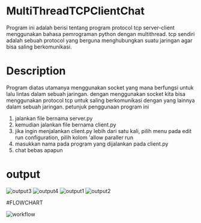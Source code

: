 
# MultiThreadTCPClientChat
Program ini adalah berisi tentang program protocol tcp server-client menggunakan bahasa pemrograman python dengan multithread. tcp sendiri adalah sebuah protocol yang berguna menghubungkan suatu jaringan agar bisa saling berkomunikasi.


# Description
Program diatas utamanya menggunakan socket yang mana berfungsi untuk lalu lintas dalam sebuah jaringan. dengan menggunakan socket kita bisa menggunakan protocol tcp untuk saling berkomunikasi dengan yang lainnya dalam sebuah jaringan. 
petunjuk penggunaan program ini
1. jalankan file bernama server.py
2. kemudian jalankan file bernama client.py
3. jika ingin menjalankan client.py lebih dari satu kali, pilih menu pada edit run configuration, pilih kolom 'allow paraller run
4. masukkan nama pada program yang dijalankan pada client.py
5. chat bebas apapun

# output
![output3](https://user-images.githubusercontent.com/72455712/125163819-29b72580-e1b9-11eb-93b1-db485f2393f4.JPG)
![output4](https://user-images.githubusercontent.com/72455712/125163821-2a4fbc00-e1b9-11eb-8d17-385a2a07d7d4.JPG)
![output1](https://user-images.githubusercontent.com/72455712/125163823-2ae85280-e1b9-11eb-85b9-4637113ffdf9.JPG)
![output2](https://user-images.githubusercontent.com/72455712/125163825-2b80e900-e1b9-11eb-9ce6-e145b59e1aa0.JPG)



#FLOWCHART

![workflow](https://user-images.githubusercontent.com/72455712/125163366-07240d00-e1b7-11eb-876d-5df1b5de25e0.png)
